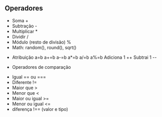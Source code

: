 ## Operadores
- Soma +
- Subtração -
- Multiplicar *
- Dividir /
- Módulo (resto de divisão) %
- Math: random(), round(), sqrt()

* Atribuição
a=b
a+=b
a-=b
a*=b
a/=b
a%=b
Adiciona 1 ++
Subtrai 1 --

* Operadores de comparação
- Igual == ou ===
- Diferente !=
- Maior que >
- Menor que <
- Maior ou igual >=
- Menor ou igual <=
- diferença !== (valor e tipo)